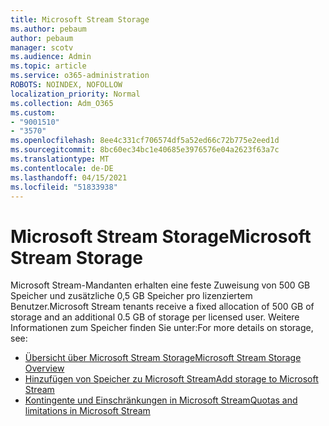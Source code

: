 ```yaml
---
title: Microsoft Stream Storage
ms.author: pebaum
author: pebaum
manager: scotv
ms.audience: Admin
ms.topic: article
ms.service: o365-administration
ROBOTS: NOINDEX, NOFOLLOW
localization_priority: Normal
ms.collection: Adm_O365
ms.custom:
- "9001510"
- "3570"
ms.openlocfilehash: 8ee4c331cf706574df5a52ed66c72b775e2eed1d
ms.sourcegitcommit: 8bc60ec34bc1e40685e3976576e04a2623f63a7c
ms.translationtype: MT
ms.contentlocale: de-DE
ms.lasthandoff: 04/15/2021
ms.locfileid: "51833938"
---
```

# <a name="microsoft-stream-storage"></a><span data-ttu-id="90eef-102">Microsoft Stream Storage</span><span class="sxs-lookup"><span data-stu-id="90eef-102">Microsoft Stream Storage</span></span>

<span data-ttu-id="90eef-103">Microsoft Stream-Mandanten erhalten eine feste Zuweisung von 500 GB Speicher und zusätzliche 0,5 GB Speicher pro lizenziertem Benutzer.</span><span class="sxs-lookup"><span data-stu-id="90eef-103">Microsoft Stream tenants receive a fixed allocation of 500 GB of storage and an additional 0.5 GB of storage per licensed user.</span></span>
<span data-ttu-id="90eef-104">Weitere Informationen zum Speicher finden Sie unter:</span><span class="sxs-lookup"><span data-stu-id="90eef-104">For more details on storage, see:</span></span>

- [<span data-ttu-id="90eef-105">Übersicht über Microsoft Stream Storage</span><span class="sxs-lookup"><span data-stu-id="90eef-105">Microsoft Stream Storage Overview</span></span>](https://docs.microsoft.com/stream/license-overview#storage)
- [<span data-ttu-id="90eef-106">Hinzufügen von Speicher zu Microsoft Stream</span><span class="sxs-lookup"><span data-stu-id="90eef-106">Add storage to Microsoft Stream</span></span>](https://docs.microsoft.com/stream/storage-add-on)
- [<span data-ttu-id="90eef-107">Kontingente und Einschränkungen in Microsoft Stream</span><span class="sxs-lookup"><span data-stu-id="90eef-107">Quotas and limitations in Microsoft Stream</span></span>](https://docs.microsoft.com/stream/quotas-and-limitations)
